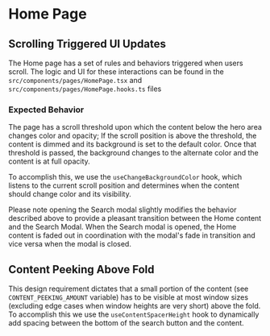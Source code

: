 # Home Page

## Scrolling Triggered UI Updates

The Home page has a set of rules and behaviors triggered when users scroll. The logic and UI for these interactions can be found in the `src/components/pages/HomePage.tsx` and `src/components/pages/HomePage.hooks.ts` files

### Expected Behavior

The page has a scroll threshold upon which the content below the hero area changes color and opacity; If the scroll position is above the threshold, the content is dimmed and its background is set to the default color. Once that threshold is passed, the background changes to the alternate color and the content is at full opacity.

To accomplish this, we use the `useChangeBackgroundColor` hook, which listens to the current scroll position and determines when the content should change color and its visibility.

Please note opening the Search modal slightly modifies the behavior described above to provide a pleasant transition between the Home content and the Search Modal. When the Search modal is opened, the Home content is faded out in coordination with the modal's fade in transition and vice versa when the modal is closed.

## Content Peeking Above Fold

This design requirement dictates that a small portion of the content (see `CONTENT_PEEKING_AMOUNT` variable) has to be visible at most window sizes (excluding edge cases when window heights are very short) above the fold. To accomplish this we use the `useContentSpacerHeight` hook to dynamically add spacing between the bottom of the search button and the content.
